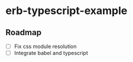 erb-typescript-example
======================

## Roadmap
- [ ] Fix css module resolution
- [ ] Integrate babel and typescript

